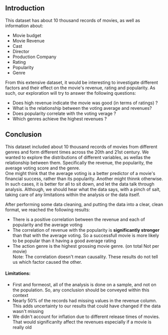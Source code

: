 ## Introduction


This dataset has about 10 thousand records of movies, as well as information about:
* Movie budget
* Movie Revenue
* Cast 
* Director
* Production Company
* Rating
* Popularity
* Genre

From this extensive dataset, it would be interesting to investigate different factors and their effect on the movie's revenue, rating and popularity. As such, our exploration will try to answer the following questions:
* Does high revenue indicate the movie was good (in terms of ratings) ?
* What is the relationship between the voting average and revenues?
* Does popularity correlate with the voting verage ?
* Which genres achieve the highest revenues ?


## Conclusion
This dataset included about 10 thousand records of movies from different genres and form different times across the 20th and 21st century. We wanted to explore the distributions of different variables, as wellas the relationship between them. Specifically the revenue, the popularity, the average voting score and the genre. <br>
One might think that the average voting is a better predictor of a movie's financial success, rather than its popularity. Another might thinnk otherwise. In such cases, it is better for all to sit down, and let the data talk through analysis. Although, we should hear what the data says, with a pinch of salt, taking care of any limitations within the analysis or the data itself.

After performing some data cleaning, and putting the data into a clear, clean format, we reached the following results:
* There is a positive correlation between the revenue and each of popularity and the average voting
* The correlation of revenue with the popularity is **significantly stronger** than that with the average voting. So a successfull movie is more likely to be popular than it having a good average rating
* The action genre is the highest grossing movie genre. (on total Not per movie)<br>
Note: The correlation doesn't mean causality. These results do not tell us which factor caused the other.

#### Limitations:
* First and formeost, all of the analysis is done on  a sample, and not on the population. So, any conclusion should be conveyed within this context
* Nearly 50% of the records had missing values in the revenue column. This adds uncertainty to our results that could have changed if the data wasn't missing
* We didn't account for inflation due to different release times of movies. That would significanlty affect the revenues especially if a movie is really old